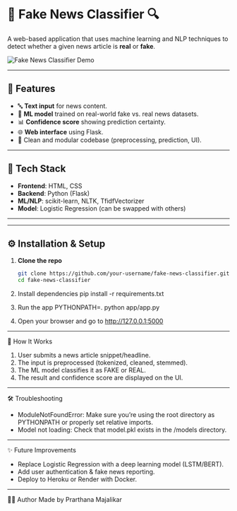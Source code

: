 # 📰 Fake News Classifier 🔍

A web-based application that uses machine learning and NLP techniques to detect whether a given news article is **real** or **fake**.

![Fake News Classifier Demo](<img width="1065" alt="image" src="https://github.com/user-attachments/assets/618b1e2c-20c4-4204-b128-a4f127dd3d91" />
)

---

## 🚀 Features

- 🔤 **Text input** for news content.
- 🧠 **ML model** trained on real-world fake vs. real news datasets.
- 📊 **Confidence score** showing prediction certainty.
- 🌐 **Web interface** using Flask.
- 🔄 Clean and modular codebase (preprocessing, prediction, UI).

---

## 🧩 Tech Stack

- **Frontend**: HTML, CSS
- **Backend**: Python (Flask)
- **ML/NLP**: scikit-learn, NLTK, TfidfVectorizer
- **Model**: Logistic Regression (can be swapped with others)

---

---

## ⚙️ Installation & Setup

1. **Clone the repo**

   ```bash
   git clone https://github.com/your-username/fake-news-classifier.git
   cd fake-news-classifier
   
2. Install dependencies
pip install -r requirements.txt

3. Run the app
PYTHONPATH=. python app/app.py

4. Open your browser and go to http://127.0.0.1:5000


---
🔬 How It Works
1. User submits a news article snippet/headline.
2. The input is preprocessed (tokenized, cleaned, stemmed).
3. The ML model classifies it as FAKE or REAL.
4. The result and confidence score are displayed on the UI.


---
🛠️ Troubleshooting
- ModuleNotFoundError: Make sure you’re using the root directory as PYTHONPATH or properly set relative imports.
- Model not loading: Check that model.pkl exists in the /models directory.

---

✨ Future Improvements
- Replace Logistic Regression with a deep learning model (LSTM/BERT).
- Add user authentication & fake news reporting.
- Deploy to Heroku or Render with Docker.

---

🙋‍♀️ Author
Made by Prarthana Majalikar

